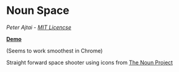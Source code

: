 Noun Space
==========

_Peter Ajtai - [MIT Licencse](https://raw.github.com/pajtai/Noun-Space/master/MIT-LICENSE.txt)_

**[Demo](http://pajtai.github.com/Noun-Space)**

(Seems to work smoothest in Chrome)

Straight forward space shooter using icons from [The Noun Project](http://thenounproject.com/)
